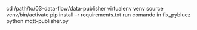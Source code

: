 cd /path/to/03-data-flow/data-publisher
virtualenv venv
source venv/bin/activate
pip install -r requirements.txt
run comando in fix_pybluez
python mqtt-publisher.py